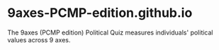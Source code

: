 # 9axes-PCMP-edition.github.io
The 9axes (PCMP edition) Political Quiz measures individuals' political values across 9 axes.
